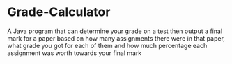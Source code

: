 # Grade-Calculator
A Java program that can determine your grade on a test then output a final mark for a paper based on how many assignments there were in that paper, what grade you got for each of them and how much percentage each assignment was worth towards your final mark
